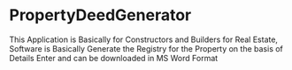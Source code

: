 # PropertyDeedGenerator
This Application is Basically for Constructors and Builders for Real Estate, Software is Basically Generate the Registry for the Property on the basis of Details Enter and can be downloaded in MS Word Format
